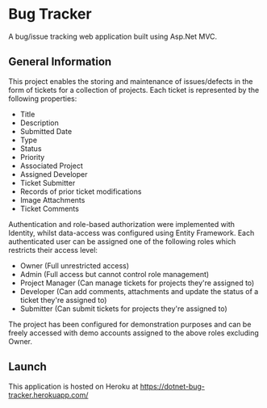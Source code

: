 # Bug Tracker

A bug/issue tracking web application built using Asp.Net MVC.

## General Information

This project enables the storing and maintenance of issues/defects in the form of tickets for a collection of projects. 
Each ticket is represented by the following properties:

* Title
* Description
* Submitted Date
* Type
* Status
* Priority
* Associated Project
* Assigned Developer
* Ticket Submitter
* Records of prior ticket modifications
* Image Attachments
* Ticket Comments

Authentication and role-based authorization were implemented with Identity, whilst data-access was configured using Entity Framework. 
Each authenticated user can be assigned one of the following roles which restricts their access level:

* Owner (Full unrestricted access)
* Admin (Full access but cannot control role management)
* Project Manager (Can manage tickets for projects they're assigned to)
* Developer (Can add comments, attachments and update the status of a ticket they're assigned to)
* Submitter (Can submit tickets for projects they're assigned to)

The project has been configured for demonstration purposes and can be freely accessed with demo accounts assigned to the above roles excluding Owner.

## Launch 

This application is hosted on Heroku at https://dotnet-bug-tracker.herokuapp.com/